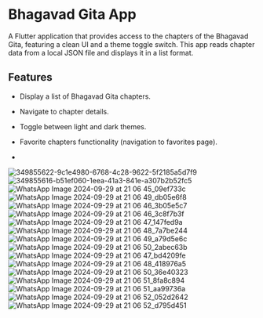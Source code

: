 # Bhagavad Gita App

A Flutter application that provides access to the chapters of the Bhagavad Gita, featuring a clean UI and a theme toggle switch. This app reads chapter data from a local JSON file and displays it in a list format.

## Features

- Display a list of Bhagavad Gita chapters.
- Navigate to chapter details.
- Toggle between light and dark themes.
- Favorite chapters functionality (navigation to favorites page).

- 
![349855622-9c1e4980-6768-4c28-9622-5f2185a5d7f9](https://github.com/user-attachments/assets/e7ddc0e2-b327-4392-96df-cd15c6557470)
![349855616-b51ef060-1eea-41a3-841e-a307b2b52fc5](https://github.com/user-attachments/assets/a5b66f94-2480-4970-88da-13d6b2dd2d6d)
![WhatsApp Image 2024-09-29 at 21 06 45_09ef733c](https://github.com/user-attachments/assets/a4a764ce-13bc-4ace-b653-e8843cf48195)
![WhatsApp Image 2024-09-29 at 21 06 49_db05e6f8](https://github.com/user-attachments/assets/a827dfb3-4aeb-4045-a26e-ff7a4dffc7ef)
![WhatsApp Image 2024-09-29 at 21 06 46_3b05e5c7](https://github.com/user-attachments/assets/10e8e6b7-bd95-4916-99d0-d5596a88cbdf)
![WhatsApp Image 2024-09-29 at 21 06 46_3c8f7b3f](https://github.com/user-attachments/assets/b3da124f-bfab-4275-8028-b91a386250d4)
![WhatsApp Image 2024-09-29 at 21 06 47_147fed9a](https://github.com/user-attachments/assets/d63b73d8-83c5-4110-9ba4-7016fbf8508f)
![WhatsApp Image 2024-09-29 at 21 06 48_7a7be244](https://github.com/user-attachments/assets/52c689a7-1c78-4775-bbec-92f837c05f13)
![WhatsApp Image 2024-09-29 at 21 06 49_a79d5e6c](https://github.com/user-attachments/assets/8bfcea57-4bcf-4c88-a9bf-79be15bbc29c)
![WhatsApp Image 2024-09-29 at 21 06 50_2abec63b](https://github.com/user-attachments/assets/dc4f5083-7d18-4ddc-8afb-7eb8ba8d619e)
![WhatsApp Image 2024-09-29 at 21 06 47_bd4209fe](https://github.com/user-attachments/assets/4c19e791-e2cb-46aa-9a42-e4a4e860e965)
![WhatsApp Image 2024-09-29 at 21 06 48_418976a5](https://github.com/user-attachments/assets/8e3e2dde-0aa9-4988-93e7-a9a2239c3765)
![WhatsApp Image 2024-09-29 at 21 06 50_36e40323](https://github.com/user-attachments/assets/7523adc5-a1c0-45a9-827b-8910e1f6f8ae)
![WhatsApp Image 2024-09-29 at 21 06 51_8fa8c894](https://github.com/user-attachments/assets/cf6b67a6-5c45-4722-975d-b8d9467df718)
![WhatsApp Image 2024-09-29 at 21 06 51_aa99736a](https://github.com/user-attachments/assets/61db2499-8079-4cb6-aca0-000ae4f2c380)
![WhatsApp Image 2024-09-29 at 21 06 52_052d2642](https://github.com/user-attachments/assets/29ca64c7-3367-47e4-b0b5-e3884a59c6cb)
![WhatsApp Image 2024-09-29 at 21 06 52_d795d451](https://github.com/user-attachments/assets/50466cb3-9032-47a8-a581-37d5e00c21ee)
